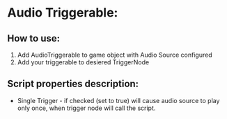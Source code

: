 # Audio Triggerable:
## How to use:
1) Add AudioTriggerable to game object with Audio Source configured
2) Add your triggerable to desiered TriggerNode

## Script properties description:
 - Single Trigger - if checked (set to true) will cause audio source to play only once, when trigger node will call the script. 
